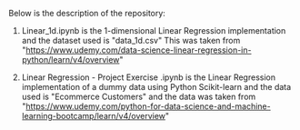 Below is the description of the repository:

1. Linear_1d.ipynb is the 1-dimensional Linear Regression implementation and the dataset used is "data_1d.csv"
This was taken from "https://www.udemy.com/data-science-linear-regression-in-python/learn/v4/overview"

2. Linear Regression - Project Exercise .ipynb is the Linear Regression implementation of a dummy data using
Python Scikit-learn and the data used is "Ecommerce Customers" and the data was taken from "https://www.udemy.com/python-for-data-science-and-machine-learning-bootcamp/learn/v4/overview"
